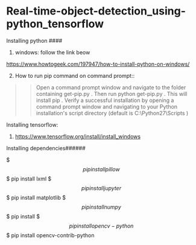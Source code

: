 # Real-time-object-detection_using-python_tensorflow

Installing python  ####

1. windows:
follow the link beow

https://www.howtogeek.com/197947/how-to-install-python-on-windows/



2. How to run pip command on command prompt::

>>Open a command prompt window and navigate to the folder containing get-pip.py . Then run python get-pip.py . This will install pip . Verify a successful installation by opening a command prompt window and navigating to your Python installation's script directory (default is C:\Python27\Scripts )





Installing tensorflow:

1. https://www.tensorflow.org/install/install_windows





Installing dependencies######

$$$ pip install pillow
$$$ pip install lxml
$$$ pip install jupyter
$$$ pip install matplotlib
$$$ pip install numpy
$$$ pip install 
$$$ pip install opencv-python
$$$ pip install opencv-contrib-python







